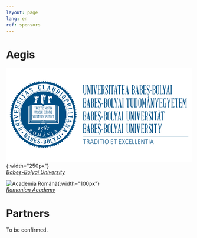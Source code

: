 ```yaml
---
layout: page
lang: en
ref: sponsors
---
```


# Aegis

![Universitatea Babeș-Bolyai](/assets/images/Logo-UBB.svg){:width="250px"}<br />
*[Babeș-Bolyai University](https://www.ubbcluj.ro)*

![Academia Română](https://acad.ro/institutia/img/media/sigla/Academia_Romana_sigla_web.png){:width="100px"}<br />
*[Romanian Academy](https://acad.ro)*


# Partners

To be confirmed.
